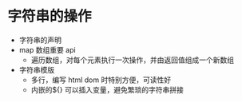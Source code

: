 # 字符串的操作

- 字符串的声明
- map 数组重要 api
  - 遍历数组，对每个元素执行一次操作，并由返回值组成一个新数组
- 字符串模版
  - 多行，编写 html dom 时特别方便，可读性好
  - 内嵌的${} 可以插入变量，避免繁琐的字符串拼接

